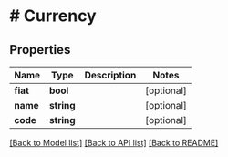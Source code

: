 # # Currency

## Properties

Name | Type | Description | Notes
------------ | ------------- | ------------- | -------------
**fiat** | **bool** |  | [optional]
**name** | **string** |  | [optional]
**code** | **string** |  | [optional]

[[Back to Model list]](../../README.md#models) [[Back to API list]](../../README.md#endpoints) [[Back to README]](../../README.md)

